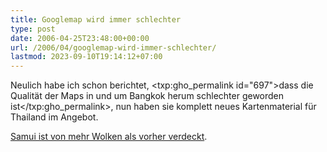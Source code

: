 ```yaml
---
title: Googlemap wird immer schlechter
type: post
date: 2006-04-25T23:48:00+00:00
url: /2006/04/googlemap-wird-immer-schlechter/
lastmod: 2023-09-10T19:14:12+07:00
---
```

Neulich habe ich schon berichtet, <txp:gho_permalink id="697">dass die Qualität der Maps in und um Bangkok herum schlechter geworden ist</txp:gho_permalink>, nun haben sie komplett neues Kartenmaterial für Thailand im Angebot.

[Samui ist von mehr Wolken als vorher verdeckt][1].

 [1]: http://maps.google.com/?t=k&om=1&ll=9.514756,99.977646&spn=0.469297,0.42984
